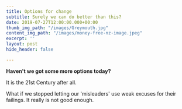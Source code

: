 ```yaml
---
title: Options for change
subtitle: Surely we can do better than this?
date: 2019-07-27T12:00:00.000+00:00
thumb_img_path: "/images/Greymouth.jpg"
content_img_path: "/images/money-free-nz-image.jpeg"
excerpt: ''
layout: post
hide_header: false

---
```

**Haven't we got some more options today?**

It is the 21st Century after all.

What if we stopped letting our 'misleaders' use weak excuses for their failings. It really is not good enough.